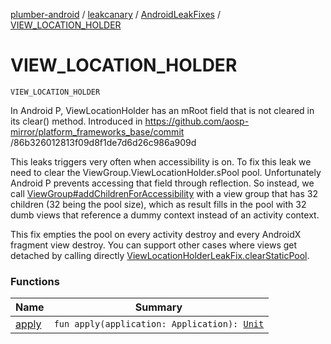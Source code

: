 [plumber-android](../../../index.md) / [leakcanary](../../index.md) / [AndroidLeakFixes](../index.md) / [VIEW_LOCATION_HOLDER](./index.md)

# VIEW_LOCATION_HOLDER

`VIEW_LOCATION_HOLDER`

In Android P, ViewLocationHolder has an mRoot field that is not cleared in its clear() method.
Introduced in https://github.com/aosp-mirror/platform_frameworks_base/commit
/86b326012813f09d8f1de7d6d26c986a909d

This leaks triggers very often when accessibility is on. To fix this leak we need to clear
the ViewGroup.ViewLocationHolder.sPool pool. Unfortunately Android P prevents accessing that
field through reflection. So instead, we call [ViewGroup#addChildrenForAccessibility](#) with
a view group that has 32 children (32 being the pool size), which as result fills in the pool
with 32 dumb views that reference a dummy context instead of an activity context.

This fix empties the pool on every activity destroy and every AndroidX fragment view destroy.
You can support other cases where views get detached by calling directly
[ViewLocationHolderLeakFix.clearStaticPool](../../-view-location-holder-leak-fix/clear-static-pool.md).

### Functions

| Name | Summary |
|---|---|
| [apply](apply.md) | `fun apply(application: Application): `[`Unit`](https://kotlinlang.org/api/latest/jvm/stdlib/kotlin/-unit/index.html) |
